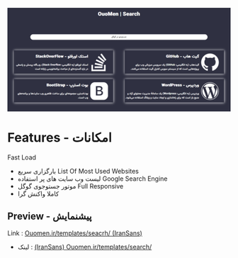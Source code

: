 ![اسکرین شات - ScreenShot](https://raw.githubusercontent.com/MOBiNoUo/Search-Page/main/screenshot/SCREENSHOT.png)

# Features - امکانات

Fast Load
- بارگزاری سریع
List Of Most Used Websites
- لیست وب سایت های پر استفاده
Google Search Engine
- موتور جستوجوی گوگل
Full Responsive
- کاملا واکنش گرا

## Preview - پیشنمایش

Link : [Ouomen.ir/templates/seacrh/ (IranSans)](https://ouomen.ir/templates/search/)
- لینک : [ (IranSans) Ouomen.ir/templates/search/](https://ouomen.ir/templates/sa-mp-search/)
